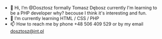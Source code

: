 - 👋 Hi, I’m @Dosztosz formally Tomasz Dębosz currently I'm learning to be a PHP developer why? becouse I think it's interesting and fun.
- 🌱 I’m currently learning HTML / CSS / PHP
- 📫 How to reach me by phone +48 506 409 529 or by my email dosztosz@int.pl



<!---
Dosztosz/Dosztosz is a ✨ special ✨ repository because its `README.md` (this file) appears on your GitHub profile.
You can click the Preview link to take a look at your changes.
--->
